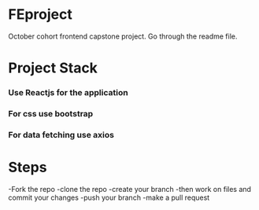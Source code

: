 # FEproject
October cohort frontend capstone project. Go through the readme file.

# Project Stack
### Use Reactjs for the application
### For css use bootstrap
### For data fetching use axios

# Steps
-Fork the repo
-clone the repo 
-create your branch
-then work on files and commit your changes
-push your branch
-make a pull request
